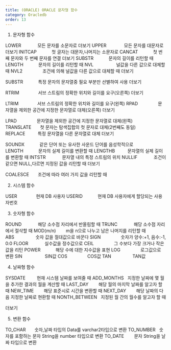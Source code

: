 ```yaml
---
title: (ORACLE) ORACLE 문자형 함수
category: Oracledb
order: 13
---
```


1) 문자형 함수 

LOWER             모든 문자를 소문자로
더보기
UPPER              모든 문자를 대문자로
더보기
INITCAP            첫 글자는 대문자,나머지는 소문자로
CANCAT            첫 번째 문자와 두 번째 문자를 연결
더보기
SUBSTR            문자의 길이를 리턴할 때
LENGTH            문자의 길이를 리턴할 때
NVL                  널값을 다른 값으로 대체할 때
NVL2                조건에 의해 널값을 다른 값으로 대체할 때
더보기

SUBSTR            특정 문자의 문자열중 필요 부분만 선별하여 사용
더보기

RTRIM               서브 스트림의 정확한 위치와 길이를 요구(오른쪽)
더보기

LTRIM               서브 스트림의 정확한 위치와 길이를 요구(왼쪽)
RPAD                문자열을 제외한 공간에 지정한 문자열로 대체(오른쪽)
더보기

LPAD                문자열을 제외한 공간에 지정한 문자열로 대체(왼쪽)
TRANSLATE       첫 문자는 탐색집합의 첫 문자로 대체(2번째도 동일)
REPLACE          특정 문자열을 다른 문자열로 대체
더보기

SOUNDX            같은 단어 또는 유사한 사운드 단어를 음성학적으로
LENGTH            문자의 실제 길이를 변환할 때
LENGTHB          문자열의 실제 길이를 변환할 때
INTSTR             문자열 내의 특정 스트림의 위치
NULLIF             조건이 같으면 NULL,다르면 지정된 값을 리턴할 때
더보기

COALESCE       조건에 따라 여러 가지 값을 리턴할 때

2. 시스템 함수

USER               현재 DB 사용자
USERID            현재 DB 사용자에게 할당되는 사용자번호

3. 숫자형 함수

ROUND             해당 소수점 자리에서 반올림할 때
TRUNC             해당 소수점 자리에서 절삭할 때
MOD(m/n)        m을 n으로 나누고 남은 나머지를 리턴할 때
ABS                 숫자 값을 절대값으로 바꾼다
SIGN                숫자가 양수:+1, 음수:-1, 0:0
FLOOR             실수값을 정수값으로
CEIL                그 수보다 가장 크거나 작은값을 리턴
POWER            해당 수에 대한 지수값을 표현
LOG                로그값으로 변환
SIN                  SIN값
COS                COS값
TAN                 TAN값


4. 날짜형 함수

SYSDATE         현재 시스템 날짜를 보여줄 때
ADD_MONTHS   지정한 날짜에 몇 월을 추가한 결과의 월을 계산할 때
LAST_DAY        해당 월의 마지막 날짜를 알고자 할 때
NEW_TIME        해당 표준시로 시간을 변환할 때
NEXT_DAY        해당 날짜의 다음 지정한 날짜로 현환할 때
NONTH_BETWEEN   지정된 월 간의 월수를 알고자 할 때

더보기

5. 변환 함수

TO_CHAR       숫자,날짜 타입의 Data를 varchar2타입으로 변환
TO_NUMBER   숫자를 포함하는 문자 String을 number 타입으로 변환
TO_DATE        문자 String을 날짜 타입으로 변환

